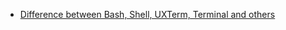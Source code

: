 - [Difference between Bash, Shell, UXTerm, Terminal and others ](QnA#difference-between-bash-shell-uxterm-and-terminal)
